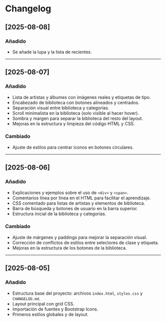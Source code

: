 # Changelog

## [2025-08-08]
### Añadido
- Se añade la lupa y la lista de recientes.
---

## [2025-08-07]
### Añadido
- Lista de artistas y álbumes con imágenes reales y etiquetas de tipo.
- Encabezado de biblioteca con botones alineados y centrados.
- Separación visual entre biblioteca y categorías.
- Scroll minimalista en la biblioteca (solo visible al hacer hover).
- Sombra y margen para separar la biblioteca del resto del layout.
- Mejoras en la estructura y limpieza del código HTML y CSS.

### Cambiado
- Ajuste de estilos para centrar iconos en botones circulares.

---

## [2025-08-06]
### Añadido
- Explicaciones y ejemplos sobre el uso de `<div>` y `<span>`.
- Comentarios línea por línea en el HTML para facilitar el aprendizaje.
- CSS comentado para listas de artistas y elementos de biblioteca.
- Barra de búsqueda y botones de usuario en la barra superior.
- Estructura inicial de la biblioteca y categorías.

### Cambiado
- Ajuste de márgenes y paddings para mejorar la separación visual.
- Corrección de conflictos de estilos entre selectores de clase y etiqueta.
- Mejoras en la estructura de los botones de la biblioteca.

---

## [2025-08-05]
### Añadido
- Estructura base del proyecto: archivos `index.html`, `styles.css` y `CHANGELOG.md`.
- Layout principal con grid CSS.
- Importación de fuentes y Bootstrap Icons.
- Primeros estilos globales y de layout.